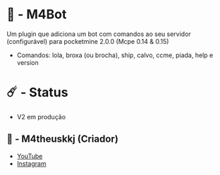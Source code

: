 # 🤖 - M4Bot
Um plugin que adiciona um bot com comandos ao seu servidor (configurável) para pocketmine 2.0.0 (Mcpe 0.14 & 0.15)
- Comandos: lola, broxa (ou brocha), ship, calvo, ccme, piada, help e version
# ☄️ - Status
- V2 em produção

## 🌌 - M4theuskkj (Criador)
- [YouTube](https://youtube.com/@m4theus.wtfkkj)
- [Instagram](https://www.instagram.com/m4theus.wtfkkj)
